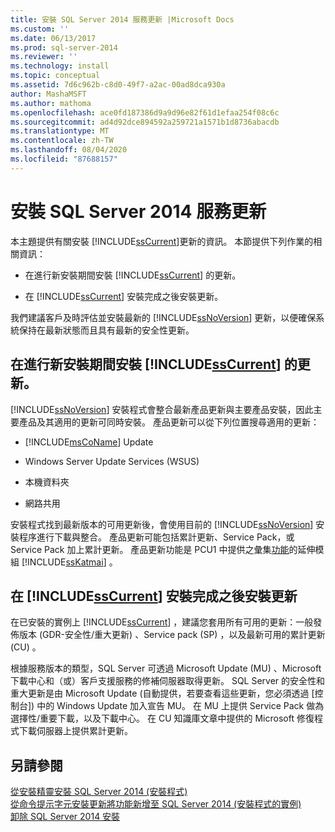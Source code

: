 ```yaml
---
title: 安裝 SQL Server 2014 服務更新 |Microsoft Docs
ms.custom: ''
ms.date: 06/13/2017
ms.prod: sql-server-2014
ms.reviewer: ''
ms.technology: install
ms.topic: conceptual
ms.assetid: 7d6c962b-c8d0-49f7-a2ac-00ad8dca930a
author: MashaMSFT
ms.author: mathoma
ms.openlocfilehash: ace0fd187386d9a9d96e82f61d1efaa254f08c6c
ms.sourcegitcommit: ad4d92dce894592a259721a1571b1d8736abacdb
ms.translationtype: MT
ms.contentlocale: zh-TW
ms.lasthandoff: 08/04/2020
ms.locfileid: "87688157"
---
```

# <a name="install-sql-server-2014-servicing-updates"></a>安裝 SQL Server 2014 服務更新
  本主題提供有關安裝 [!INCLUDE[ssCurrent](../../includes/sscurrent-md.md)]更新的資訊。 本節提供下列作業的相關資訊：  
  
-   在進行新安裝期間安裝 [!INCLUDE[ssCurrent](../../includes/sscurrent-md.md)] 的更新。  
  
-   在 [!INCLUDE[ssCurrent](../../includes/sscurrent-md.md)] 安裝完成之後安裝更新。  
  
 我們建議客戶及時評估並安裝最新的 [!INCLUDE[ssNoVersion](../../includes/ssnoversion-md.md)] 更新，以便確保系統保持在最新狀態而且具有最新的安全性更新。  
  
## <a name="installing-updates-for-sscurrent-during-a-new-installation"></a>在進行新安裝期間安裝 [!INCLUDE[ssCurrent](../../includes/sscurrent-md.md)] 的更新。  
 [!INCLUDE[ssNoVersion](../../includes/ssnoversion-md.md)] 安裝程式會整合最新產品更新與主要產品安裝，因此主要產品及其適用的更新可同時安裝。 產品更新可以從下列位置搜尋適用的更新：  
  
-   [!INCLUDE[msCoName](../../includes/msconame-md.md)] Update  
  
-   Windows Server Update Services (WSUS)  
  
-   本機資料夾  
  
-   網路共用  
  
 安裝程式找到最新版本的可用更新後，會使用目前的 [!INCLUDE[ssNoVersion](../../includes/ssnoversion-md.md)] 安裝程序進行下載與整合。 產品更新可能包括累計更新、Service Pack，或 Service Pack 加上累計更新。 產品更新功能是 PCU1 中提供之彙集[功能](https://go.microsoft.com/fwlink/?LinkId=219945)的延伸模組 [!INCLUDE[ssKatmai](../../includes/sskatmai-md.md)] 。  
  
## <a name="installing-updates-for-sscurrent-after-it-has-already-been-installed"></a>在 [!INCLUDE[ssCurrent](../../includes/sscurrent-md.md)] 安裝完成之後安裝更新  
 在已安裝的實例上 [!INCLUDE[ssCurrent](../../includes/sscurrent-md.md)] ，建議您套用所有可用的更新：一般發佈版本 (GDR-安全性/重大更新) 、Service pack (SP) ，以及最新可用的累計更新 (CU) 。  
  
 根據服務版本的類型，SQL Server 可透過 Microsoft Update (MU) 、Microsoft 下載中心和（或）客戶支援服務的修補伺服器取得更新。 SQL Server 的安全性和重大更新是由 Microsoft Update (自動提供，若要查看這些更新，您必須透過 [控制台]) 中的 Windows Update 加入宣告 MU。 在 MU 上提供 Service Pack 做為選擇性/重要下載，以及下載中心。 在 CU 知識庫文章中提供的 Microsoft 修復程式下載伺服器上提供累計更新。  
  
## <a name="see-also"></a>另請參閱  
 [從安裝精靈安裝 SQL Server 2014 &#40;安裝程式&#41;](install-sql-server-from-the-installation-wizard-setup.md)   
 [從命令提示字元安裝更新](installing-updates-from-the-command-prompt.md)[將功能新增至 SQL Server 2014 &#40;安裝程式的實例&#41;](add-features-to-an-instance-of-sql-server-setup.md)   
 [卸除 SQL Server 2014 安裝](repair-a-failed-sql-server-installation.md)  
  
  
